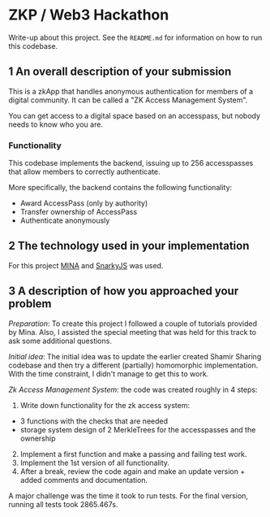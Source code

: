 # ZKP / Web3 Hackathon

Write-up about this project. See the `README.md` for information on how to run this codebase. 

## 1 An overall description of your submission
This is a zkApp that handles anonymous authentication for members of a digital community. It can be called a "ZK Access Management System".

You can get access to a digital space based on an accesspass, but nobody needs to know who you are. 

### Functionality
This codebase implements the backend, issuing up to 256 accesspasses that allow members to correctly authenticate. 

More specifically, the backend contains the following functionality:
- Award AccessPass (only by authority)
- Transfer ownership of AccessPass
- Authenticate anonymously

## 2 The technology used in your implementation
For this project [MINA](https://docs.minaprotocol.com/) and [SnarkyJS](https://docs.minaprotocol.com/zkapps/snarkyjs-reference) was used. 

## 3 A description of how you approached your problem
*Preparation*: To create this project I followed a couple of tutorials provided by Mina. Also, I assisted the special meeting that was held for this track to ask some additional questions.

*Initial idea*: The initial idea was to update the earlier created Shamir Sharing codebase and then try a different (partially) homomorphic implementation. With the time constraint, I didn't manage to get this to work. 

*Zk Access Management System*: the code was created roughly in 4 steps:
1. Write down functionality for the zk access system:
  - 3 functions with the checks that are needed
  - storage system design of 2 MerkleTrees for the accesspasses and the ownership
2. Implement a first function and make a passing and failing test work.
3. Implement the 1st version of all functionality.
4. After a break, review the code again and make an update version + added comments and documentation.

A major challenge was the time it took to run tests. For the final version, running all tests took 2865.467s. 
